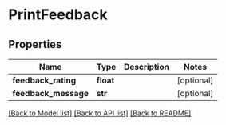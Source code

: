# PrintFeedback

## Properties
Name | Type | Description | Notes
------------ | ------------- | ------------- | -------------
**feedback_rating** | **float** |  | [optional] 
**feedback_message** | **str** |  | [optional] 

[[Back to Model list]](../README.md#documentation-for-models) [[Back to API list]](../README.md#documentation-for-api-endpoints) [[Back to README]](../README.md)


